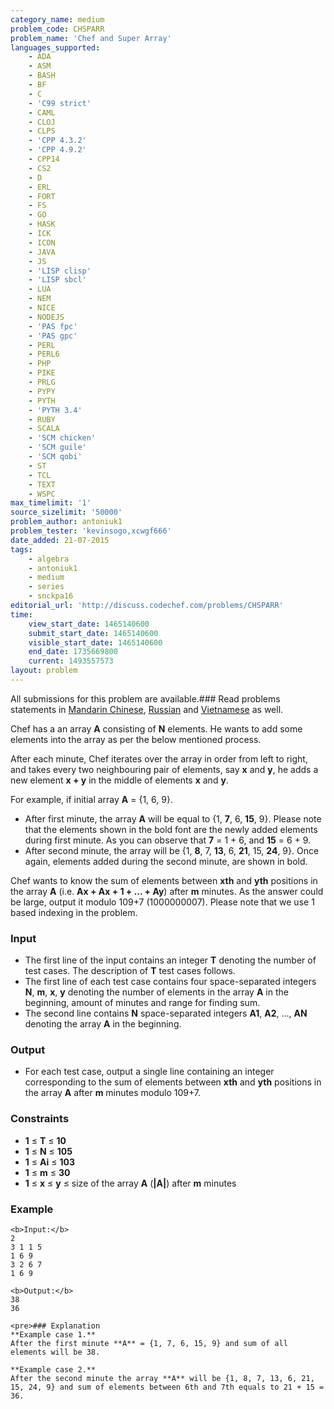 ```yaml
---
category_name: medium
problem_code: CHSPARR
problem_name: 'Chef and Super Array'
languages_supported:
    - ADA
    - ASM
    - BASH
    - BF
    - C
    - 'C99 strict'
    - CAML
    - CLOJ
    - CLPS
    - 'CPP 4.3.2'
    - 'CPP 4.9.2'
    - CPP14
    - CS2
    - D
    - ERL
    - FORT
    - FS
    - GO
    - HASK
    - ICK
    - ICON
    - JAVA
    - JS
    - 'LISP clisp'
    - 'LISP sbcl'
    - LUA
    - NEM
    - NICE
    - NODEJS
    - 'PAS fpc'
    - 'PAS gpc'
    - PERL
    - PERL6
    - PHP
    - PIKE
    - PRLG
    - PYPY
    - PYTH
    - 'PYTH 3.4'
    - RUBY
    - SCALA
    - 'SCM chicken'
    - 'SCM guile'
    - 'SCM qobi'
    - ST
    - TCL
    - TEXT
    - WSPC
max_timelimit: '1'
source_sizelimit: '50000'
problem_author: antoniuk1
problem_tester: 'kevinsogo,xcwgf666'
date_added: 21-07-2015
tags:
    - algebra
    - antoniuk1
    - medium
    - series
    - snckpa16
editorial_url: 'http://discuss.codechef.com/problems/CHSPARR'
time:
    view_start_date: 1465140600
    submit_start_date: 1465140600
    visible_start_date: 1465140600
    end_date: 1735669800
    current: 1493557573
layout: problem
---
```

All submissions for this problem are available.### Read problems statements in [Mandarin Chinese](/download/translated/SNCKPA16/mandarin/CHSPARR.pdf), [Russian](/download/translated/SNCKPA16/russian/CHSPARR.pdf) and [Vietnamese](/download/translated/SNCKPA16/vietnamese/CHSPARR.pdf) as well.

Chef has a an array **A** consisting of **N** elements. He wants to add some elements into the array as per the below mentioned process.

After each minute, Chef iterates over the array in order from left to right, and takes every two neighbouring pair of elements, say **x** and **y**, he adds a new element **x + y** in the middle of elements **x** and **y**.

For example, if initial array **A** = {1, 6, 9}.

- After first minute, the array **A** will be equal to {1, **7**, 6, **15**, 9}. Please note that the elements shown in the bold font are the newly added elements during first minute. As you can observe that **7** = 1 + 6, and **15** = 6 + 9.
- After second minute, the array will be {1, **8**, 7, **13**, 6, **21**, 15, **24**, 9}. Once again, elements added during the second minute, are shown in bold.
 
Chef wants to know the sum of elements between **xth** and **yth** positions in the array **A** (i.e. **Ax + Ax + 1 + ... + Ay**) after **m** minutes. As the answer could be large, output it modulo 109+7 (1000000007). Please note that we use 1 based indexing in the problem.

### Input

- The first line of the input contains an integer **T** denoting the number of test cases. The description of **T** test cases follows.
- The first line of each test case contains four space-separated integers **N**, **m**, **x**, **y** denoting the number of elements in the array **A** in the beginning, amount of minutes and range for finding sum.
- The second line contains **N** space-separated integers **A1**, **A2**, ..., **AN** denoting the array **A** in the beginning.
 
### Output

- For each test case, output a single line containing an integer corresponding to the sum of elements between **xth** and **yth** positions in the array **A** after **m** minutes modulo 109+7.
 
### Constraints

- **1** ≤ **T** ≤ **10**
- **1** ≤ **N** ≤ **105**
- **1** ≤ **Ai** ≤ **103**
- **1** ≤ **m** ≤ **30**
- **1** ≤ **x** ≤ **y** ≤ size of the array **A** (**|A|**) after **m** minutes
 
### Example

 ```
<b>Input:</b>
2
3 1 1 5
1 6 9
3 2 6 7
1 6 9

<b>Output:</b>
38
36

<pre>### Explanation
**Example case 1.**
 After the first minute **A** = {1, 7, 6, 15, 9} and sum of all elements will be 38.

**Example case 2.**
 After the second minute the array **A** will be {1, 8, 7, 13, 6, 21, 15, 24, 9} and sum of elements between 6th and 7th equals to 21 + 15 = 36.
